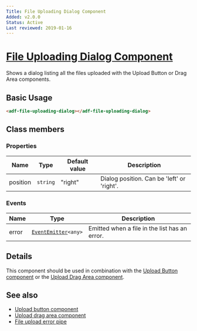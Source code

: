 ```yaml
---
Title: File Uploading Dialog Component
Added: v2.0.0
Status: Active
Last reviewed: 2019-01-16
---
```


# [File Uploading Dialog Component](../../../lib/content-services/src/lib/upload/components/file-uploading-dialog.component.ts "Defined in file-uploading-dialog.component.ts")

Shows a dialog listing all the files uploaded with the Upload Button or Drag Area components.

## Basic Usage

```html
<adf-file-uploading-dialog></adf-file-uploading-dialog>
```

## Class members

### Properties

| Name | Type | Default value | Description |
| ---- | ---- | ------------- | ----------- |
| position | `string` | "right" | Dialog position. Can be 'left' or 'right'. |

### Events

| Name | Type | Description |
| ---- | ---- | ----------- |
| error | [`EventEmitter`](https://angular.io/api/core/EventEmitter)`<any>` | Emitted when a file in the list has an error. |

## Details

This component should be used in combination with the
[Upload Button component](upload-button.component.md) or the
[Upload Drag Area component](upload-drag-area.component.md).

## See also

-   [Upload button component](upload-button.component.md)
-   [Upload drag area component](upload-drag-area.component.md)
-   [File upload error pipe](../pipes/file-upload-error.pipe.md)
